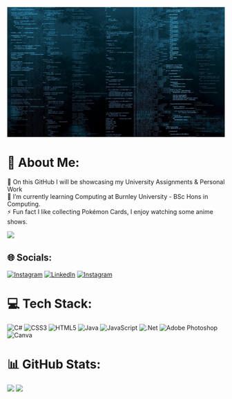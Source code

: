 <img src="https://github.com/MartinKonecny100128860/MartinKonecny100128860/blob/main/1033678-text-blue-code-programming-computer-texture-knowledge-programming-language-Doom-game-logic-design-line-darkness-number-screenshot-computer-wallpaper-font.jpg" width="1200" height="300">


# 💫 About Me:
🔭 On this GitHub I will be showcasing my University Assignments & Personal Work<br>🌱 I’m currently learning Computing at Burnley University - BSc Hons in Computing.<br>⚡ Fun fact I like collecting Pokémon Cards, I enjoy watching some anime shows.

[![](https://visitcount.itsvg.in/api?id=MartinKonecny100128860&icon=6&color=6)](https://visitcount.itsvg.in)

## 🌐 Socials:
[![Instagram](https://img.shields.io/badge/Instagram-%23E4405F.svg?logo=Instagram&logoColor=white)](https://instagram.com/mkcardss) [![LinkedIn](https://img.shields.io/badge/LinkedIn-%230077B5.svg?logo=linkedin&logoColor=white)](https://linkedin.com/in/martin-konecny-624b93223) [![Instagram](https://img.shields.io/badge/MAL-MyAnimeList-blue)](https://myanimelist.net/profile/GhostMSx)

# 💻 Tech Stack:
![C#](https://img.shields.io/badge/c%23-%23239120.svg?style=for-the-badge&logo=c-sharp&logoColor=white) ![CSS3](https://img.shields.io/badge/css3-%231572B6.svg?style=for-the-badge&logo=css3&logoColor=white) ![HTML5](https://img.shields.io/badge/html5-%23E34F26.svg?style=for-the-badge&logo=html5&logoColor=white) ![Java](https://img.shields.io/badge/java-%23ED8B00.svg?style=for-the-badge&logo=java&logoColor=white) ![JavaScript](https://img.shields.io/badge/javascript-%23323330.svg?style=for-the-badge&logo=javascript&logoColor=%23F7DF1E) ![.Net](https://img.shields.io/badge/.NET-5C2D91?style=for-the-badge&logo=.net&logoColor=white) ![Adobe Photoshop](https://img.shields.io/badge/adobephotoshop-%2331A8FF.svg?style=for-the-badge&logo=adobephotoshop&logoColor=white) ![Canva](https://img.shields.io/badge/Canva-%2300C4CC.svg?style=for-the-badge&logo=Canva&logoColor=white)
# 📊 GitHub Stats:
![](https://github-readme-stats.vercel.app/api?username=MartinKonecny100128860&theme=tokyonight&hide_border=false&include_all_commits=true&count_private=true) ![](https://github-readme-streak-stats.herokuapp.com/?user=MartinKonecny100128860&theme=tokyonight&hide_border=false)<br/>
